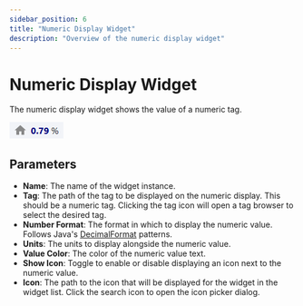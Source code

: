 ```yaml
---
sidebar_position: 6
title: "Numeric Display Widget"
description: "Overview of the numeric display widget"
---
```


# Numeric Display Widget

The numeric display widget shows the value of a numeric tag.

![numeric_display_widget.png](/static/img/docs/user-guides/dashboard-guide/preconfigured-widgets/numeric_display_widget.png)

## Parameters

- **Name**: The name of the widget instance.
- **Tag**: The path of the tag to be displayed on the numeric display. This should be a numeric tag. Clicking the tag icon will open
 a tag browser to select the desired tag.
- **Number Format**: The format in which to display the numeric value. Follows Java's 
[DecimalFormat](https://docs.oracle.com/javase/8/docs/api/java/text/DecimalFormat.html) patterns.
- **Units**: The units to display alongside the numeric value.
- **Value Color**: The color of the numeric value text.
- **Show Icon**: Toggle to enable or disable displaying an icon next to the numeric value.
- **Icon**: The path to the icon that will be displayed for the widget in the widget list. Click the search icon to
  open the icon picker dialog.
